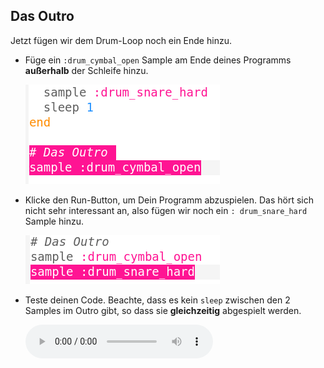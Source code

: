 ## Das Outro

Jetzt fügen wir dem Drum-Loop noch ein Ende hinzu.

+ Füge ein `:drum_cymbal_open` Sample am Ende deines Programms **außerhalb** der Schleife hinzu.
    
    ![Screenshot](images/drum-outro-1.png)

+ Klicke den Run-Button, um Dein Programm abzuspielen. Das hört sich nicht sehr interessant an, also fügen wir noch ein `: drum_snare_hard` Sample hinzu.
    
    ![Screenshot](images/drum-outro-2.png)

+ Teste deinen Code. Beachte, dass es kein `sleep` zwischen den 2 Samples im Outro gibt, so dass sie **gleichzeitig** abgespielt werden.
    
    <div id="audio-preview" class="pdf-hidden">
      <audio controls preload> <source src="resources/drums-outro.mp3" type="audio/mpeg"> Ihr Browser unterstützt das <code>Audio-</code> Element nicht. </audio>
    </div>